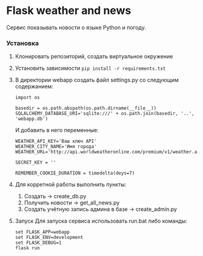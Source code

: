 # Flask weather and news

Сервис показывать новости о языке Python и погоду.

### Установка

1. Клонировать репозиторий, создать виртуальное окружение
2. Установить зависимости `pip install -r requirements.txt`
3. В директории webapp cоздать файл settings.py со следующим содержанием:
    ```
    import os

    basedir = os.path.abspath(os.path.dirname(__file__))
    SQLALCHEMY_DATABASE_URI='sqlite:///' + os.path.join(basedir, '..', 'webapp.db')
    ```
    И добавить в него переменные:
    ```
    WEATHER_API_KEY='Ваш ключ API'
    WEATHER_CITY_NAME='Имя города'
    WEATHER_URL='http://api.worldweatheronline.com/premium/v1/weather.ashx'

    SECRET_KEY = ''

    REMEMBER_COOKIE_DURATION = timedelta(deys=7)
    ```
4. Для корретной работы выполнить пункты:
    1. Создать -> create_db.py
    2. Получить новости -> get_all_news.py
    3. Создать учётную запись админа в базе -> create_admin.py

5. Запуск
    Для запуска сервиса использовать run.bat либо команды:

    ```
    set FLASK_APP=webapp 
    set FLASK_ENV=development 
    set FLASK_DEBUG=1 
    flask run
    ```